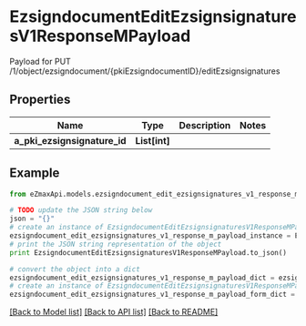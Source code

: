 # EzsigndocumentEditEzsignsignaturesV1ResponseMPayload

Payload for PUT /1/object/ezsigndocument/{pkiEzsigndocumentID}/editEzsignsignatures

## Properties
Name | Type | Description | Notes
------------ | ------------- | ------------- | -------------
**a_pki_ezsignsignature_id** | **List[int]** |  | 

## Example

```python
from eZmaxApi.models.ezsigndocument_edit_ezsignsignatures_v1_response_m_payload import EzsigndocumentEditEzsignsignaturesV1ResponseMPayload

# TODO update the JSON string below
json = "{}"
# create an instance of EzsigndocumentEditEzsignsignaturesV1ResponseMPayload from a JSON string
ezsigndocument_edit_ezsignsignatures_v1_response_m_payload_instance = EzsigndocumentEditEzsignsignaturesV1ResponseMPayload.from_json(json)
# print the JSON string representation of the object
print EzsigndocumentEditEzsignsignaturesV1ResponseMPayload.to_json()

# convert the object into a dict
ezsigndocument_edit_ezsignsignatures_v1_response_m_payload_dict = ezsigndocument_edit_ezsignsignatures_v1_response_m_payload_instance.to_dict()
# create an instance of EzsigndocumentEditEzsignsignaturesV1ResponseMPayload from a dict
ezsigndocument_edit_ezsignsignatures_v1_response_m_payload_form_dict = ezsigndocument_edit_ezsignsignatures_v1_response_m_payload.from_dict(ezsigndocument_edit_ezsignsignatures_v1_response_m_payload_dict)
```
[[Back to Model list]](../README.md#documentation-for-models) [[Back to API list]](../README.md#documentation-for-api-endpoints) [[Back to README]](../README.md)


